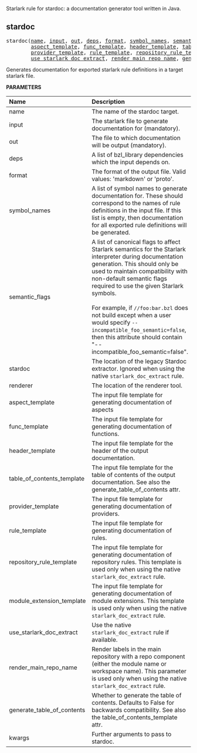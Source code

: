 <!-- Generated with Stardoc: http://skydoc.bazel.build -->

Starlark rule for stardoc: a documentation generator tool written in Java.

<a id="stardoc"></a>

## stardoc

<pre>
stardoc(<a href="#stardoc-name">name</a>, <a href="#stardoc-input">input</a>, <a href="#stardoc-out">out</a>, <a href="#stardoc-deps">deps</a>, <a href="#stardoc-format">format</a>, <a href="#stardoc-symbol_names">symbol_names</a>, <a href="#stardoc-semantic_flags">semantic_flags</a>, <a href="#stardoc-stardoc">stardoc</a>, <a href="#stardoc-renderer">renderer</a>,
        <a href="#stardoc-aspect_template">aspect_template</a>, <a href="#stardoc-func_template">func_template</a>, <a href="#stardoc-header_template">header_template</a>, <a href="#stardoc-table_of_contents_template">table_of_contents_template</a>,
        <a href="#stardoc-provider_template">provider_template</a>, <a href="#stardoc-rule_template">rule_template</a>, <a href="#stardoc-repository_rule_template">repository_rule_template</a>, <a href="#stardoc-module_extension_template">module_extension_template</a>,
        <a href="#stardoc-use_starlark_doc_extract">use_starlark_doc_extract</a>, <a href="#stardoc-render_main_repo_name">render_main_repo_name</a>, <a href="#stardoc-generate_table_of_contents">generate_table_of_contents</a>, <a href="#stardoc-kwargs">kwargs</a>)
</pre>

Generates documentation for exported starlark rule definitions in a target starlark file.

**PARAMETERS**


| Name  | Description | Default Value |
| :------------- | :------------- | :------------- |
| <a id="stardoc-name"></a>name |  The name of the stardoc target.   |  none |
| <a id="stardoc-input"></a>input |  The starlark file to generate documentation for (mandatory).   |  none |
| <a id="stardoc-out"></a>out |  The file to which documentation will be output (mandatory).   |  none |
| <a id="stardoc-deps"></a>deps |  A list of bzl_library dependencies which the input depends on.   |  `[]` |
| <a id="stardoc-format"></a>format |  The format of the output file. Valid values: 'markdown' or 'proto'.   |  `"markdown"` |
| <a id="stardoc-symbol_names"></a>symbol_names |  A list of symbol names to generate documentation for. These should correspond to the names of rule definitions in the input file. If this list is empty, then documentation for all exported rule definitions will be generated.   |  `[]` |
| <a id="stardoc-semantic_flags"></a>semantic_flags |  A list of canonical flags to affect Starlark semantics for the Starlark interpreter during documentation generation. This should only be used to maintain compatibility with non-default semantic flags required to use the given Starlark symbols.<br><br>For example, if `//foo:bar.bzl` does not build except when a user would specify `--incompatible_foo_semantic=false`, then this attribute should contain "--incompatible_foo_semantic=false".   |  `[]` |
| <a id="stardoc-stardoc"></a>stardoc |  The location of the legacy Stardoc extractor. Ignored when using the native `starlark_doc_extract` rule.   |  `Label("@io_bazel_stardoc//stardoc:prebuilt_stardoc_binary")` |
| <a id="stardoc-renderer"></a>renderer |  The location of the renderer tool.   |  `Label("@io_bazel_stardoc//stardoc:renderer")` |
| <a id="stardoc-aspect_template"></a>aspect_template |  The input file template for generating documentation of aspects   |  `Label("@io_bazel_stardoc//stardoc:templates/markdown_tables/aspect.vm")` |
| <a id="stardoc-func_template"></a>func_template |  The input file template for generating documentation of functions.   |  `Label("@io_bazel_stardoc//stardoc:templates/markdown_tables/func.vm")` |
| <a id="stardoc-header_template"></a>header_template |  The input file template for the header of the output documentation.   |  `Label("@io_bazel_stardoc//stardoc:templates/markdown_tables/header.vm")` |
| <a id="stardoc-table_of_contents_template"></a>table_of_contents_template |  The input file template for the table of contents of the output documentation. See also the generate_table_of_contents attr.   |  `Label("@io_bazel_stardoc//stardoc:templates/markdown_tables/table_of_contents.vm")` |
| <a id="stardoc-provider_template"></a>provider_template |  The input file template for generating documentation of providers.   |  `Label("@io_bazel_stardoc//stardoc:templates/markdown_tables/provider.vm")` |
| <a id="stardoc-rule_template"></a>rule_template |  The input file template for generating documentation of rules.   |  `Label("@io_bazel_stardoc//stardoc:templates/markdown_tables/rule.vm")` |
| <a id="stardoc-repository_rule_template"></a>repository_rule_template |  The input file template for generating documentation of repository rules. This template is used only when using the native `starlark_doc_extract` rule.   |  `Label("@io_bazel_stardoc//stardoc:templates/markdown_tables/repository_rule.vm")` |
| <a id="stardoc-module_extension_template"></a>module_extension_template |  The input file template for generating documentation of module extensions. This template is used only when using the native `starlark_doc_extract` rule.   |  `Label("@io_bazel_stardoc//stardoc:templates/markdown_tables/module_extension.vm")` |
| <a id="stardoc-use_starlark_doc_extract"></a>use_starlark_doc_extract |  Use the native `starlark_doc_extract` rule if available.   |  `True` |
| <a id="stardoc-render_main_repo_name"></a>render_main_repo_name |  Render labels in the main repository with a repo component (either the module name or workspace name). This parameter is used only when using the native `starlark_doc_extract` rule.   |  `True` |
| <a id="stardoc-generate_table_of_contents"></a>generate_table_of_contents |  Whether to generate the table of contents. Defaults to False for backwards compatibility. See also the table_of_contents_template attr.   |  `False` |
| <a id="stardoc-kwargs"></a>kwargs |  Further arguments to pass to stardoc.   |  none |


